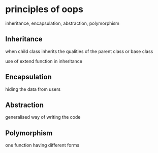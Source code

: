 # principles of oops

inheritance, encapsulation, abstraction, polymorphism

## Inheritance

when child class inherits the qualities of the parent class or base class

use of extend function in inheritance

## Encapsulation

hiding the data from users

## Abstraction

generalised way of writing the code

## Polymorphism

one function having different forms

